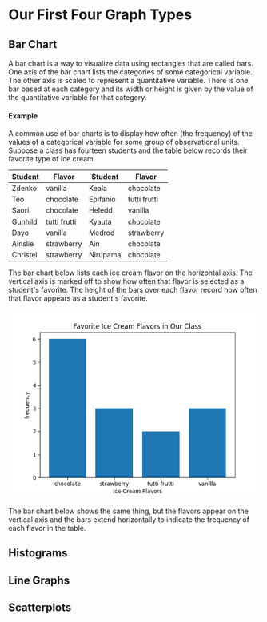 # Our First Four Graph Types

## Bar Chart

A bar chart is a way to visualize data using rectangles that are called bars.  One axis of the bar chart lists the categories of some categorical variable. The other axis is scaled to represent a quantitative variable.  There is one bar based at each category and its width or height is given by the value of the quantitative variable for that category.

#### Example
A common use of bar charts is to display how often (the frequency) of the values of a categorical variable for some group of observational units.  Suppose a class has fourteen students and the table below records their favorite type of ice cream.

| Student  | Flavor       | Student  | Flavor       |
|----------|--------------|----------|--------------|
| Zdenko   | vanilla      | Keala    | chocolate    |
| Teo      | chocolate    | Epifanio | tutti frutti |
| Saori    | chocolate    | Heledd   | vanilla      |
| Gunhild  | tutti frutti | Kyauta   | chocolate    |
| Dayo     | vanilla      | Medrod   | strawberry   |
| Ainslie  | strawberry   | Ain      | chocolate    |
| Christel | strawberry   | Nirupama | chocolate    |

The bar chart below lists each ice cream flavor on the horizontal axis. The vertical axis is marked off to show how often that flavor is selected as a student's favorite. The height of the bars over each flavor record how often that flavor appears as a student's favorite.

![Ice Cream Flavors Bar Chart - Vertical Bars](../image/icecream.png)

The bar chart below shows the same thing, but the flavors appear on the vertical axis and the bars extend horizontally to indicate the frequency of each flavor in the table.

## Histograms
 
## Line Graphs

## Scatterplots
